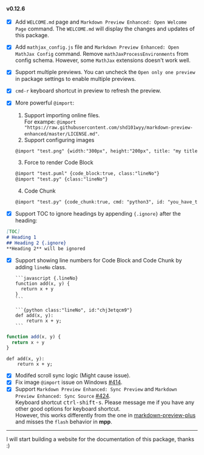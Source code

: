 #### v0.12.6  
* [x] Add `WELCOME.md` page and `Markdown Preview Enhanced: Open Welcome Page` command. The `WELCOME.md` will display the changes and updates of this package.   
* [x] Add `mathjax_config.js` file and `Markdown Preview Enhanced: Open MathJax Config` command. Remove `mathJaxProcessEnvironments` from config schema. However, some `MathJax` extensions doesn't work well.  
* [x] Support multiple previews. You can uncheck the `Open only one preview` in package settings to enable multiple previews.  
* [x] `cmd-r` keyboard shortcut in preview to refresh the preview.
* [x] More powerful `@import`:
  1. Support importing online files.  
    For exampe: `@import "https://raw.githubusercontent.com/shd101wyy/markdown-preview-enhanced/master/LICENSE.md"`.  
  2. Support configuring images  
  ```markdown
  @import "test.png" {width:"300px", height:"200px", title: "my title", alt: "my alt"}
  ```
  3. Force to render Code Block  
  ```markdown
  @import "test.puml" {code_block:true, class:"lineNo"}
  @import "test.py" {class:"lineNo"}
  ```
  4. Code Chunk
  ```markdown
  @import "test.py" {code_chunk:true, cmd: "python3", id: "you_have_to_declare_id_here"}
  ```

* [x] Support TOC to ignore headings by appending `{.ignore}` after the heading:  
```markdown
[TOC]
# Heading 1
## Heading 2 {.ignore}
**Heading 2** will be ignored
```

* [x] Support showing line numbers for Code Block and Code Chunk by adding `lineNo` class.  

      ```javascript {.lineNo}
      function add(x, y) {
        return x + y
      }
      ```

      ```{python class:"lineNo", id:"chj3etqcm9"}
      def add(x, y):
          return x + y;
      ```

```javascript {.lineNo}
function add(x, y) {
  return x + y
}
```

```{python class:"lineNo", id:"chj3etqcm9"}
def add(x, y):
    return x + y;
```

* [x] Modifed scroll sync logic (Might cause issue).
* [x] Fix image `@import` issue on Windows [#414](https://github.com/shd101wyy/markdown-preview-enhanced/issues/414).  
* [x] Support `Markdown Preview Enhanced: Sync Preview` and `Markdown Preview Enhanced: Sync Source` [#424](https://github.com/shd101wyy/markdown-preview-enhanced/issues/424).  
      Keyboard shortcut <kbd>ctrl-shift-s</kbd>. Please message me if you have any other good options for keyboard shortcut.         
      However, this works differently from the one in [markdown-preview-plus](https://github.com/atom-community/markdown-preview-plus) and misses the `flash` behavior in **mpp**.     

---  

I will start building a website for the documentation of this package, thanks :)  
